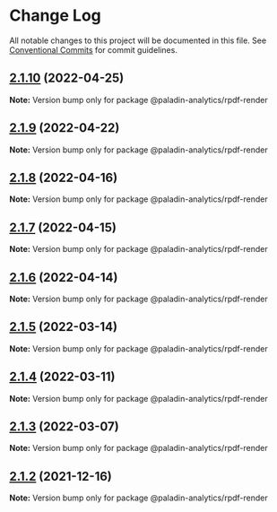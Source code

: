 # Change Log

All notable changes to this project will be documented in this file.
See [Conventional Commits](https://conventionalcommits.org) for commit guidelines.

## [2.1.10](https://github.com/Paladin-Analytics/react-pdf/compare/@paladin-analytics/rpdf-render@2.1.9...@paladin-analytics/rpdf-render@2.1.10) (2022-04-25)

**Note:** Version bump only for package @paladin-analytics/rpdf-render





## [2.1.9](https://github.com/Paladin-Analytics/react-pdf/compare/@paladin-analytics/rpdf-render@2.1.8...@paladin-analytics/rpdf-render@2.1.9) (2022-04-22)

**Note:** Version bump only for package @paladin-analytics/rpdf-render





## [2.1.8](https://github.com/Paladin-Analytics/react-pdf/compare/@paladin-analytics/rpdf-render@2.1.7...@paladin-analytics/rpdf-render@2.1.8) (2022-04-16)

**Note:** Version bump only for package @paladin-analytics/rpdf-render





## [2.1.7](https://github.com/Paladin-Analytics/react-pdf/compare/@paladin-analytics/rpdf-render@2.1.6...@paladin-analytics/rpdf-render@2.1.7) (2022-04-15)

**Note:** Version bump only for package @paladin-analytics/rpdf-render





## [2.1.6](https://github.com/Paladin-Analytics/react-pdf/compare/@paladin-analytics/rpdf-render@2.1.5...@paladin-analytics/rpdf-render@2.1.6) (2022-04-14)

**Note:** Version bump only for package @paladin-analytics/rpdf-render





## [2.1.5](https://github.com/Paladin-Analytics/react-pdf/compare/@paladin-analytics/rpdf-render@2.1.4...@paladin-analytics/rpdf-render@2.1.5) (2022-03-14)

**Note:** Version bump only for package @paladin-analytics/rpdf-render





## [2.1.4](https://github.com/Paladin-Analytics/react-pdf/compare/@paladin-analytics/rpdf-render@2.1.3...@paladin-analytics/rpdf-render@2.1.4) (2022-03-11)

**Note:** Version bump only for package @paladin-analytics/rpdf-render





## [2.1.3](https://github.com/Paladin-Analytics/react-pdf/compare/@paladin-analytics/rpdf-render@2.1.2...@paladin-analytics/rpdf-render@2.1.3) (2022-03-07)

**Note:** Version bump only for package @paladin-analytics/rpdf-render





## [2.1.2](https://github.com/Paladin-Analytics/react-pdf/compare/@paladin-analytics/rpdf-render@2.1.1...@paladin-analytics/rpdf-render@2.1.2) (2021-12-16)

**Note:** Version bump only for package @paladin-analytics/rpdf-render

